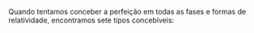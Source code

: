 ﻿Quando tentamos conceber a perfeição em todas as fases e formas de relatividade, encontramos sete tipos concebíveis: